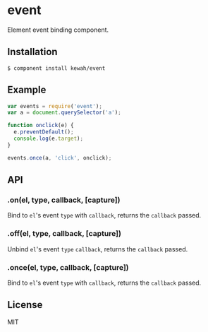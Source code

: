 
# event

  Element event binding component.

## Installation

    $ component install kewah/event

## Example

```js
var events = require('event');
var a = document.querySelector('a');

function onclick(e) {
  e.preventDefault();
  console.log(e.target);
}

events.once(a, 'click', onclick);
```

## API

### .on(el, type, callback, [capture])

  Bind to `el`'s event `type` with `callback`,
  returns the `callback` passed.

### .off(el, type, callback, [capture])

  Unbind `el`'s event `type` `callback`,
  returns the `callback` passed.

### .once(el, type, callback, [capture])

  Bind to `el`'s event `type` with `callback`,
  returns the `callback` passed.

## License

  MIT
